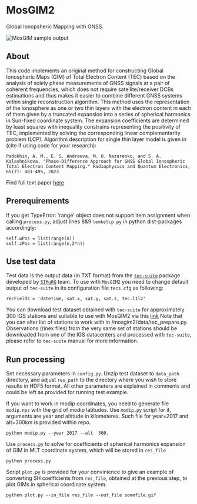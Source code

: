 # MosGIM2

Global Ionopsheric Mapping with GNSS. 

![MosGIM sample output](animation.gif)

## About

This code implements an original method for constructing Global Ionospheric Maps (GIM) of Total Electron Content (TEC) based on the analysis of solely phase measurements of GNSS signals at a pair of coherent frequencies, which does not require satellite/receiver DCBs estimations and thus makes it easier to combine different GNSS systems within single reconstruction algorithm.
This  method uses the representation of the ionosphere as one or two thin layers with the electron content in each of them given by a truncated expansion into a series of spherical harmonics in Sun-fixed coordinate system. The expansion coefficients are determined by least squares with inequality constrains representing the positivity of TEC, implemented by solving the corresponding linear complementarity problem (LCP). Algorithm description for single thin layer model is given in (cite if using code for your research): 

    Padokhin, A. M., E. S. Andreeva, M. O. Nazarenko, and S. A. Kalashnikova. "Phase-Difference Approach for GNSS Global Ionospheric Total Electron Content Mapping." Radiophysics and Quantum Electronics, 65(7): 481-495, 2023
    
Find full text paper [here](https://www.researchgate.net/profile/Artem-Padokhin/publication/370183741_Phase-Difference_Approach_for_GNSS_Global_Ionospheric_Total_Electron_Content_Mapping/links/64437a00d749e4340e2cb413/Phase-Difference-Approach-for-GNSS-Global-Ionospheric-Total-Electron-Content-Mapping.pdf)

## Prerequirements 

If you get TypeError: 'range' object does not support item assignment when calling `process.py`, adjust lines 8&9 `lemkelcp.py` in python dist-packages accordingly:

    self.wPos = list(range(n))
    self.zPos = list(range(n,2*n)) 

## Use test data

Test data is the output data (in TXT format) from the [`tec-suite`](https://github.com/gnss-lab/tec-suite) package developed by [`SIMuRG`](https://simurg.space/) team. To use with `MosGIM2` you need to change default output of `tec-suite` in its configuration file `tecs.cfg` as following:

    recFields = 'datetime, sat.x, sat.y, sat.z, tec.l1l2'

You can download test dataset obtained with `tec-suite` for approximately 300 IGS stations and suitable to use with MosGIM2 via this [link](http://atm007-3.phys.msu.ru/gggimm/2017-002.zip) Note that you can alter list of stations to work with in /mosgim2/data/tec_prepare.py. Observations (rinex files) from the very same set of stations should be downloaded from one of the IGS datacenters and processed with `tec-suite`, please refer to `tec-suite` manual for more information.

## Run processing

Set necessary parameters in `config.py`. Unzip test dataset to `data_path` directory, and adjust `res_path` to the directory where you wish to store results in HDF5 format. All other parameters are explained in comments and could be left as provided for running test example.

If you want to work in modip coordinates, you need to generate file `modip.npz` with the grid of modip latitudes. Use `modip.py` script for it, arguments are year and altitude in kilometeres. Such file for year=2017 and alt=300km is provided within repo. 

    python modip.py --year 2017 --alt  300.

Use `process.py` to solve for coefficients of spherical harmonics expansion of GIM in MLT coordinate system, which will be stored in `res_file`

    python process.py

Script `plot.py` is provided for your convinience to give an example of converting SH coefficients from `res_file`, obtained at the previous step, to plot GIMs in spherical coordinate system. 

    python plot.py --in_file res_file --out_file somefile.gif 
